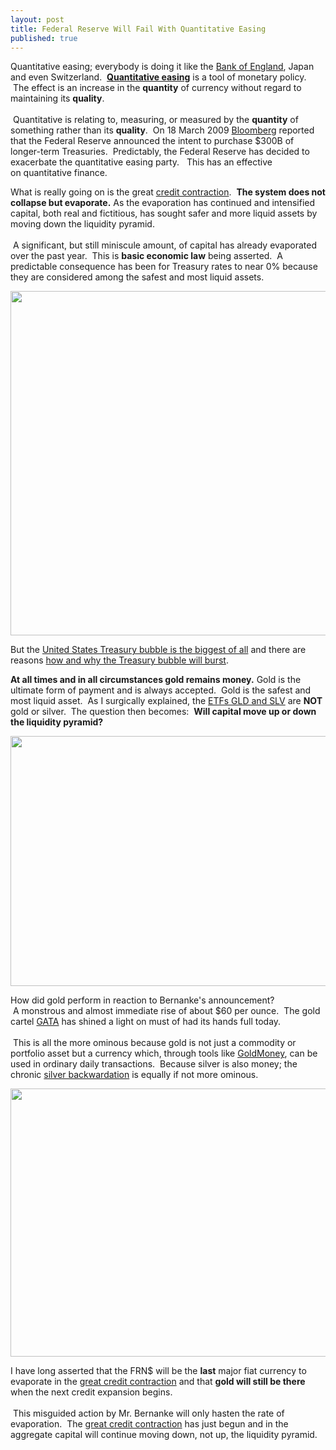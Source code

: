```yaml
---
layout: post
title: Federal Reserve Will Fail With Quantitative Easing
published: true
---
```

<p>Quantitative easing; everybody is doing it like the <a href="http://www.runtogold.com/2009/01/bank-of-england-and-quantitative-easing/" target="_blank">Bank of England</a>, Japan and even Switzerland.  <strong><span><a href="http://www.runtogold.com/2008/11/quantitative-easing-and-gold/" target="_blank">Quantitative easing</a></span></strong> is a tool of monetary policy.  The effect is an increase in the <strong>quantity</strong> of currency without regard to maintaining its <strong>quality</strong>. <br/><br/> Quantitative is relating to, measuring, or measured by the <strong>quantity</strong> of something rather than its <strong>quality</strong>.  On 18 March 2009 <a href="http://www.bloomberg.com/apps/news?pid=20601087&amp;sid=aeP8.XnGrN64&amp;refer=home" target="_blank">Bloomberg</a> reported that the Federal Reserve announced the intent to purchase $300B of longer-term Treasuries.  Predictably, the Federal Reserve has decided to exacerbate the quantitative easing party.   This has an effective on quantitative finance.</p>
<p>What is really going on is the great <a href="http://www.creditcontraction.com" target="_blank">credit contraction</a>.  <strong>The system does not collapse but evaporate.</strong> As the evaporation has continued and intensified capital, both real and fictitious, has sought safer and more liquid assets by moving down the liquidity pyramid. <br/><br/> A significant, but still miniscule amount, of capital has already evaporated over the past year.  This is <strong>basic economic law</strong> being asserted.  A predictable consequence has been for Treasury rates to near 0% because they are considered among the safest and most liquid assets.</p>
<p><a href="http://www.creditcontraction.com" target="_blank"><img class="aligncenter" title="The Great Credit Contraction Liquidity Pyramid" src="{{ site.baseurl }}/images/Great-Credit-Contraction-Liquidity-Pyramid.jpg" alt="" width="600" height="551" /></a></p>
<p>But the <a href="http://www.runtogold.com/2009/01/united-states-treasuries-are-the-biggest-bubble-of-all/" target="_blank">United States Treasury bubble is the biggest of all</a> and there are reasons <a href="http://www.runtogold.com/2009/01/why-and-how-the-treasury-bubble-will-burst/" target="_blank">how and why the Treasury bubble will burst</a>.</p>
<p><strong>At all times and in all circumstances gold remains money.</strong> Gold is the ultimate form of payment and is always accepted.  Gold is the safest and most liquid asset.  As I surgically explained, the <a href="http://www.runtogold.com/2008/12/a-problem-with-gld-and-slv-etfs/" target="_blank">ETFs GLD and SLV</a> are <strong>NOT</strong> gold or silver.  The question then becomes:  <strong>Will capital move up or down the liquidity pyramid?</strong></p>
<p><a href="http://www.runtogold.com" target="_blank"><img class="aligncenter" title="Price of Gold on 18 March 2009" src="{{ site.baseurl }}/images/gold-March-18-2009.gif" alt="" width="630" height="400" /></a></p>
<p>How did gold perform in reaction to Bernanke's announcement?  A monstrous and almost immediate rise of about $60 per ounce.  The gold cartel <a href="http://www.runtogold.com/2005/09/goldrush-21/" target="_blank">GATA</a> has shined a light on must of had its hands full today. <br/><br/> This is all the more ominous because gold is not just a commodity or portfolio asset but a currency which, through tools like <a href="http://www.runtogold.com/goldmoney" target="_blank">GoldMoney</a>, can be used in ordinary daily transactions.  Because silver is also money; the chronic <a href="http://www.runtogold.com/2009/02/five-weeks-of-silver-backwardation/" target="_blank">silver backwardation</a> is equally if not more ominous.</p>
<p style="text-align: center;"><img class="aligncenter" title="Silver in Backwardation" src="{{ site.baseurl }}/images/Silver-backwardation.jpg" alt="" width="596" height="429" /></p>
<p>I have long asserted that the FRN$ will be the <strong>last</strong> major fiat currency to evaporate in the <a href="http://www.creditcontraction.com" target="_blank">great credit contraction</a> and that <strong>g</strong><strong>old will still be there </strong>when the next credit expansion begins. <br/><br/> This misguided action by Mr. Bernanke will only hasten the rate of evaporation.  The <a href="http://www.creditcontraction.com" target="_blank">great credit contraction</a> has just begun and in the aggregate capital will continue moving down, not up, the liquidity pyramid.</p>
